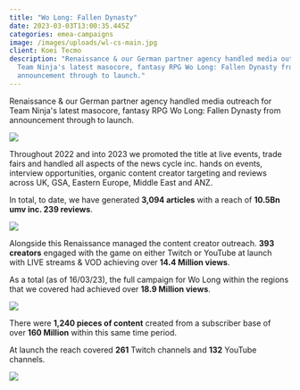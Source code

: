```yaml
---
title: "Wo Long: Fallen Dynasty"
date: 2023-03-03T13:00:35.445Z
categories: emea-campaigns
image: /images/uploads/wl-cs-main.jpg
client: Koei Tecmo
description: "Renaissance & our German partner agency handled media outreach for
  Team Ninja's latest masocore, fantasy RPG Wo Long: Fallen Dynasty from
  announcement through to launch."
---
```

Renaissance & our German partner agency handled media outreach for Team Ninja's latest masocore, fantasy RPG Wo Long: Fallen Dynasty from announcement through to launch.

![](/images/uploads/wl-cs1.png)

Throughout 2022 and into 2023 we promoted the title at live events, trade fairs and handled all aspects of the news cycle inc. hands on events, interview opportunities, organic content creator targeting and reviews across UK, GSA, Eastern Europe, Middle East and ANZ.

In total, to date, we have generated **3,094 articles** with a reach of **10.5Bn umv inc. 239 reviews**.

![](/images/uploads/wl-cs2.png)



Alongside this Renaissance managed the content creator outreach. **393 creators** engaged with the game on either Twitch or YouTube at launch with LIVE streams & VOD achieving over **14.4 Million views**. 

As a total (as of 16/03/23), the full campaign for Wo Long within the regions that we covered had achieved over **18.9 Million views**. 

![](/images/uploads/wl-cs3.png)



There were **1,240 pieces of content** created from a subscriber base of over **160 Million** within this same time period. 

At launch the reach covered **261** Twitch channels and **132** YouTube channels. 

![](/images/uploads/wl-cs4.png)
